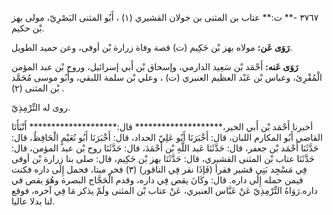 ٣٧٦٧ -** ت:** عتاب بن المثنى بن خولان القشيري (١) ، أَبُو المثنى البَصْرِيّ، مولى بهز بْن حكيم.

**رَوَى عَن:** مولاه بهز بْن حَكِيم (ت) قصة وفاة زرارة بْن أوفى، وعن حميد الطويل.

**رَوَى عَنه:** أَحْمَد بْن سَعِيد الدارمي، وإسحاق بْن أَبي إسرائيل، وروح بْن عبد المؤمن الْمُقْرِئ، وعباس بْن عَبْد العظيم العنبري (ت) ، وعلي بْن سلمة اللبقي، وأَبُو موسى مُحَمَّد بْن المثنى (٢) .

روى له التِّرْمِذِيّ.

أخبرنا أَحْمَد بْن أَبي الخير،******************** قال:******************** أَنْبَأَنَا القاضي أَبُو المكارم اللبان، قال: أَخْبَرَنَا أَبُو عَلِيّ الحداد، قال: أَخْبَرَنَا أَبُو نُعَيْمٍ الْحَافِظُ، قال: حَدَّثَنَا أَحْمَد بْن جعفر، قال: حَدَّثَنَا عَبد اللَّهِ بْن أَحْمَدَ، قال: حَدَّثَنَا روح بْن عبد المؤمن، قال: حَدَّثَنَا عتاب بْن المثنى القشيري، قال: حَدَّثَنَا بهز بْن حَكِيم، قال: صلى بنا زرارة بْن أوفى فِي مَسْجِد بَنِي قشير فقرأ (فَإذَا نقر فِي الناقور) (٣) فخر ميتا، فحمل إِلَى داره فكنت فيمن حمله إِلَى داره. قال: وكَانَ يقص فِي داره، وقدم الْحَجَّاج البصرة وهُوَ يقص في داره.رَوَاهُ التِّرْمِذِيّ عَنْ عَبَّاس العنبري، عَنْ عتاب بْن المثنى ولَمْ يذكر مَا فِي آخره، فوقع لنا بدلا عاليا.